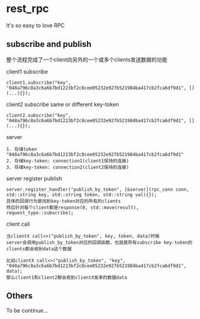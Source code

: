 # rest_rpc
It's so easy to love RPC

## subscribe and publish
整个流程完成了一个client向另外的一个或多个clients发送数据的功能

client1 subscribe
```text
client1.subscribe("key", "048a796c8a3c6a6b7bd1223bf2c8cee05232e927b521984ba417cb2fca6df9d1", [](...){});
```

client2 subscribe same or different key-token 
```text
client2.subscribe("key", "048a796c8a3c6a6b7bd1223bf2c8cee05232e927b521984ba417cb2fca6df9d1", [](...){});
```

server
```text
1. 存储token "048a796c8a3c6a6b7bd1223bf2c8cee05232e927b521984ba417cb2fca6df9d1"
2. 存储key-token: connection1(client1保持的连接)
3. 存储key-token: connection2(client2保持的连接)
```

server register publish
```text
server.register_handler("publish_by_token", [&server](rpc_conn conn, std::string key, std::string token, std::string val){});
具体的回调行为是找到key-token对应的所有的clients
然后针对每个client都是response(0, std::move(result), request_type::subscribe);
```

client call
```text
当clientX call<>("publish_by_token", key, token, data)时候
server会调用publish_by_token对应的回调函数，也就是所有subscribe key-token的clients都会收到data这个数据

比如clientX call<>("publish_by_token", "key", "048a796c8a3c6a6b7bd1223bf2c8cee05232e927b521984ba417cb2fca6df9d1", data);
那么client1和client2都会收到clientX发来的数据data
```

## Others

To be continue...